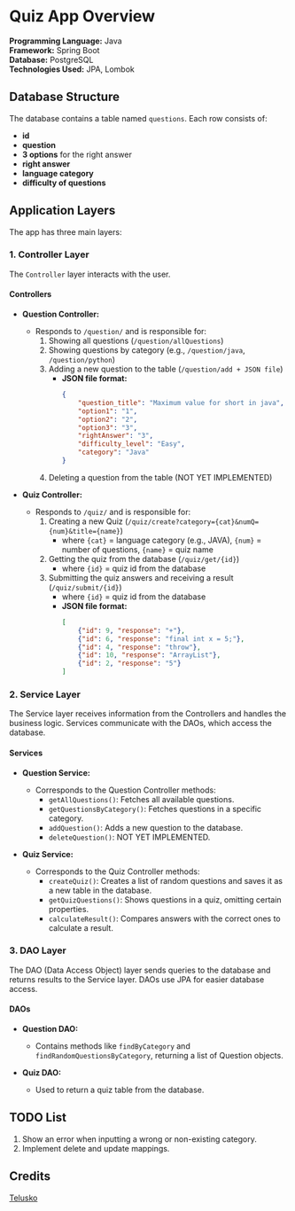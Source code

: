 # Quiz App Overview

**Programming Language:** Java  
**Framework:** Spring Boot  
**Database:** PostgreSQL  
**Technologies Used:** JPA, Lombok

## Database Structure

The database contains a table named `questions`. Each row consists of:
- **id**
- **question**
- **3 options** for the right answer
- **right answer**
- **language category**
- **difficulty of questions**

## Application Layers

The app has three main layers:

### 1. Controller Layer

The `Controller` layer interacts with the user.

#### Controllers

- **Question Controller:**
  - Responds to `/question/` and is responsible for:
    1. Showing all questions (`/question/allQuestions`)
    2. Showing questions by category (e.g., `/question/java`, `/question/python`)
    3. Adding a new question to the table (`/question/add + JSON file`)
        - **JSON file format:**
          ```json
          {
              "question_title": "Maximum value for short in java",
              "option1": "1",
              "option2": "2",
              "option3": "3",
              "rightAnswer": "3",
              "difficulty_level": "Easy",
              "category": "Java"
          }
          ```
    4. Deleting a question from the table (NOT YET IMPLEMENTED)

- **Quiz Controller:**
  - Responds to `/quiz/` and is responsible for:
    1. Creating a new Quiz (`/quiz/create?category={cat}&numQ={num}&title={name}`)
        - where `{cat}` = language category (e.g., JAVA), `{num}` = number of questions, `{name}` = quiz name
    2. Getting the quiz from the database (`/quiz/get/{id}`)
        - where `{id}` = quiz id from the database
    3. Submitting the quiz answers and receiving a result (`/quiz/submit/{id}`)
        - where `{id}` = quiz id from the database
        - **JSON file format:**
          ```json
          [
              {"id": 9, "response": "+"},
              {"id": 6, "response": "final int x = 5;"},
              {"id": 4, "response": "throw"},
              {"id": 10, "response": "ArrayList"},
              {"id": 2, "response": "5"}
          ]
          ```

### 2. Service Layer

The Service layer receives information from the Controllers and handles the business logic. Services communicate with the DAOs, which access the database.

#### Services

- **Question Service:**
  - Corresponds to the Question Controller methods:
    - `getAllQuestions()`: Fetches all available questions.
    - `getQuestionsByCategory()`: Fetches questions in a specific category.
    - `addQuestion()`: Adds a new question to the database.
    - `deleteQuestion()`: NOT YET IMPLEMENTED.

- **Quiz Service:**
  - Corresponds to the Quiz Controller methods:
    - `createQuiz()`: Creates a list of random questions and saves it as a new table in the database.
    - `getQuizQuestions()`: Shows questions in a quiz, omitting certain properties.
    - `calculateResult()`: Compares answers with the correct ones to calculate a result.

### 3. DAO Layer

The DAO (Data Access Object) layer sends queries to the database and returns results to the Service layer. DAOs use JPA for easier database access.

#### DAOs

- **Question DAO:**
  - Contains methods like `findByCategory` and `findRandomQuestionsByCategory`, returning a list of Question objects.

- **Quiz DAO:**
  - Used to return a quiz table from the database.

## TODO List

1. Show an error when inputting a wrong or non-existing category.
2. Implement delete and update mappings.

## Credits

[Telusko](https://www.youtube.com/watch?v=vlz9ina4Usk)
